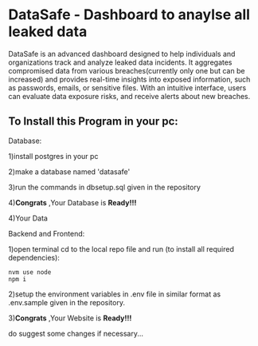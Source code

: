 # DataSafe - Dashboard to anaylse all leaked data 
DataSafe is an advanced dashboard designed to help individuals and organizations track and analyze leaked data incidents. 
It aggregates compromised data from various breaches(currently only one but can be increased) and provides real-time insights into exposed information, such as passwords, emails, or sensitive files.
With an intuitive interface, users can evaluate data exposure risks, and receive alerts about new breaches. 

## To Install this Program in your pc:
Database:

1)install postgres in your pc

2)make a database named 'datasafe'

3)run the commands in dbsetup.sql given in the repository

4)**Congrats** ,Your Database is **Ready!!!**

4)Your Data 

Backend and Frontend:

1)open terminal cd to the local repo file and run (to install all required dependencies):

```
nvm use node
npm i
```

2)setup the environment variables in .env file in similar format as .env.sample given in the repository.

3)**Congrats** ,Your Website is **Ready!!!**

do suggest some changes if necessary...
